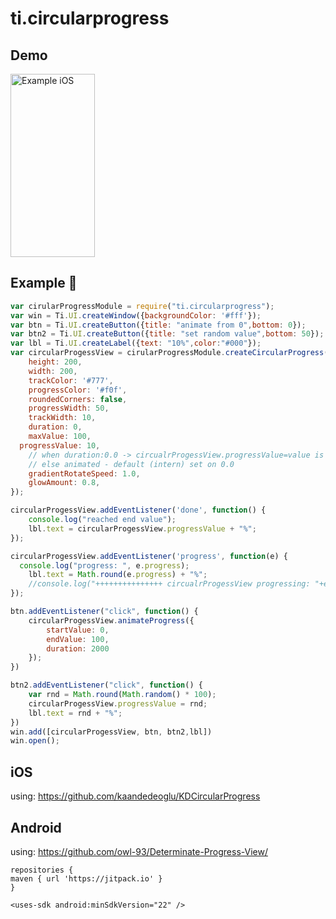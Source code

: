 # ti.circularprogress

## Demo

<img src="./demo.gif" width="135" height="293" alt="Example iOS" />


## Example :slightly_smiling_face:
```js
var cirularProgressModule = require("ti.circularprogress");
var win = Ti.UI.createWindow({backgroundColor: '#fff'});
var btn = Ti.UI.createButton({title: "animate from 0",bottom: 0});
var btn2 = Ti.UI.createButton({title: "set random value",bottom: 50});
var lbl = Ti.UI.createLabel({text: "10%",color:"#000"});
var circularProgessView = cirularProgressModule.createCircularProgress({
	height: 200,
	width: 200,
	trackColor: '#777',
	progressColor: '#f0f',
	roundedCorners: false,
	progressWidth: 50,
	trackWidth: 10,
	duration: 0,
	maxValue: 100,
  progressValue: 10,
	// when duration:0.0 -> circualrProgessView.progressValue=value is not animated
	// else animated - default (intern) set on 0.0
	gradientRotateSpeed: 1.0,
	glowAmount: 0.8,
});

circularProgessView.addEventListener('done', function() {
	console.log("reached end value");
	lbl.text = circularProgessView.progressValue + "%";
});

circularProgessView.addEventListener('progress', function(e) {
  console.log("progress: ", e.progress);
	lbl.text = Math.round(e.progress) + "%";
	//console.log("+++++++++++++++ circualrProgessView progressing: "+e.progressValue);
});

btn.addEventListener("click", function() {
	circularProgessView.animateProgress({
		startValue: 0,
		endValue: 100,
		duration: 2000
	});
})

btn2.addEventListener("click", function() {
	var rnd = Math.round(Math.random() * 100);
	circularProgessView.progressValue = rnd;
	lbl.text = rnd + "%";
})
win.add([circularProgessView, btn, btn2,lbl])
win.open();
 ```
## iOS
using: https://github.com/kaandedeoglu/KDCircularProgress


## Android

using: https://github.com/owl-93/Determinate-Progress-View/

```
repositories {
maven { url 'https://jitpack.io' }
}
```

```
<uses-sdk android:minSdkVersion="22" />
```

